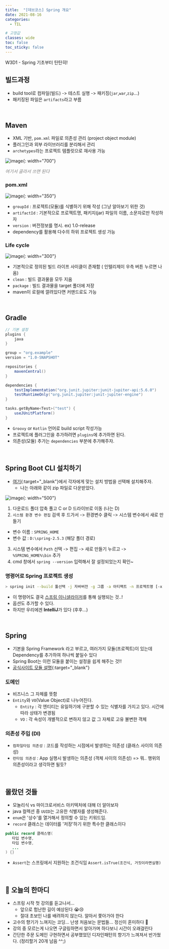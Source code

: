```yaml
---
title:  "[데브코스] Spring 개요"
date: 2021-08-16
categories: 
  - TIL

# 고정값
classes: wide
toc: false
toc_sticky: false
---
```


W3D1 - Spring 기초부터 탄탄히!

## 빌드과정

- build tool로 컴파일(빌드) -> 테스트 실행 -> 패키징(`jar`,`war`,`zip`...)
- 패키징된 파일은 `artifacts`라고 부름

<BR>

## Maven

- XML 기반, `pom.xml` 파일로 의존성 관리 (project object module)
- 플러그인과 외부 라이브러리를 분리해서 관리
- `archetypes`라는 프로젝트 템플릿으로 재사용 가능

![image](https://user-images.githubusercontent.com/71180414/129455496-4b4c0557-1b37-42d8-b6a9-3baf0518196a.png){: width="700"}

<span style='color:gray; font-style:italic'>여기서 골라서 쓰면 된다</span>

### pom.xml 

![image](https://user-images.githubusercontent.com/71180414/129481198-63bd2c78-0cf2-4b47-a9a3-d83e49b4a7c8.png){: width="350"}

- `groupId` : 프로젝트(모듈)를 식별하기 위해 작성 (그냥 알아보기 위한 것)
- `artifactId` : 기본적으로 프로젝트명, 패키지(jar) 파일의 이름, 소문자로만 작성하자
- `version` : 버전정보를 명시. ex) 1.0-release 
- dependency를 활용해 다수의 하위 프로젝트 생성 가능

### Life cycle

![image](https://user-images.githubusercontent.com/71180414/129481435-d96cbd51-c64c-429e-b56d-e5b8adee5607.png){: width="300"}

- 기본적으로 정의된 빌드 라이프 사이클이 존재함 ( 인텔리제이 우측 버튼 누르면 나옴)
- `clean` : 빌드 결과물을 모두 지움
- `package` : 빌드 결과물을 target 폴더에 저장
- maven이 로컬에 깔려있다면 커맨드로도 가능

<br>

## Gradle

```groovy
// 기본 설정
plugins {
    java
}

group = "org.example"
version = "1.0-SNAPSHOT"

repositories {
    mavenCentral()
}

dependencies {
    testImplementation("org.junit.jupiter:junit-jupiter-api:5.6.0")
    testRuntimeOnly("org.junit.jupiter:junit-jupiter-engine")
}

tasks.getByName<Test>("test") {
    useJUnitPlatform()
}
```

- `Groovy` or `Kotlin` 언어로 build script 작성가능
- 프로젝트에 플러그인을 추가하려면 `plugins`에 추가하면 된다.
- 의존성(모듈) 추가는 `dependencies` 부분에 추가해주자.

<br>

## Spring Boot CLI 설치하기

- [여기](https://docs.spring.io/spring-boot/docs/current/reference/html/getting-started.html#getting-started.installing.cli){:target="_blank"}에서 각자에게 맞는 설치 방법을 선택해 설치해주자.
  - 나는 아래와 같이 zip 파일로 다운받았다.

![image](https://user-images.githubusercontent.com/71180414/129485148-5d1e3cf9-87f0-4ad2-9c76-c42fbcef14a1.png){: width="500"}

1. 다운로드 폴더 압축 풀고 C or D 드라이브로 이동 (나는 D)
2. `시스템 환경 변수 편집` 검색 후 드가서 -> 환경변수 클릭 -> 시스템 변수에서 새로 만들기 
  - 변수 이름 : `SPRING_HOME`
  - 변수 값 : `D:\spring-2.5.3` (해당 폴더 경로)
3. 시스템 변수에서 `Path` 선택 -> 편집 -> 새로 만들기 누르고 -> `%SPRING_HOME%\bin` 추가
4. cmd 창에서 `spring --version` 입력해서 잘 설정되었는지 확인~ 

### 명령어로 Spring 프로젝트 생성

```sh
> spring init --build 툴선택 -j 자바버전 -g 그룹 -a 아티팩트 -n 프로젝트명 [-x 프로젝트명]
```

- 이 명령어도 결국 [스프링 이니셜라이저](https://start.spring.io/)를 통해 실행되는 것..!
- 옵션도 추가할 수 있다.
- 하지만 우리에겐 **IntelliJ**가 있다 (후후...)

<br>

## Spring

- 기본을 Spring Framework 라고 부르고, 여러가지 모듈(프로젝트)이 있는데 Dependency를 추가하여 하나씩 붙일수 있다 
- Spring Boot는 이런 모듈을 붙이는 설정을 쉽게 해주는 것!!
- [공식사이트 모듈 설명](https://spring.io/projects/spring-framework){:target="_blank"}

### 도메인

- 비즈니스 그 자체를 뜻함
- `Entity`와 `VO`(Value Object)로 나누어진다.
  - `Entity` : 각 엔티티는 유일하기에 구분할 수 있는 식별자를 가지고 있다. 시간에 따라 상태가 변경됨
  - `VO` : 각 속성이 개별적으로 변하지 않고 값 그 자체로 고유 불변한 객체

### 의존성 주입 (DI) 

- `컴파일타임 의존성` : 코드를 작성하는 시점에서 발생하는 의존성 (클래스 사이의 의존성)
- `런타임 의존성` : App 실행시 발생하는 의존성 (객체 사이의 의존성) => 뭐.. 행위의 의존성이라고 생각하면 될듯?


<br>

## 몰랐던 것들

- 모놀리식 vs 마이크로서비스 아키텍처에 대해 더 알아보자
- java 컬렉션 중 `UUID`는 고유한 식별자를 생성해준다.
- `enum`은 '상수'를 열거해서 정의할 수 있는 키워드임.
- `record` 클래스는 데이터를 '저장'하기 위한 특수한 클래스이다

```java
public record 클래스명(
   타입 변수명,
   타입 변수명,
   ...
) {}
```

- `Assert`는 스프링에서 지원하는 조건식임 `Assert.isTrue(조건식, 거짓이라면실행)`



<br>

## 📢 오늘의 한마디

- 스프링 시작 첫 강의를 듣고나서... 
  - 앞으로 험난한 길이 예상된다 😭😢
  - 절대 초보인 나를 배려하지 않는다. 알아서 쫓아가야 한다
- 고수의 향기가 느껴지는 코딩... 난생 처음보는 문법들... 정신이 혼미하다 🤮
- 강의 중 모르는게 나오면 구글링하면서 알아가며 하다보니 시간이 오래걸린다
- 간단한 주문 도메인 구현하면서 공부했었던 디자인패턴의 향기가 느껴져서 반가웠다. (정리할거 20개 남음 ^^;)


<br>